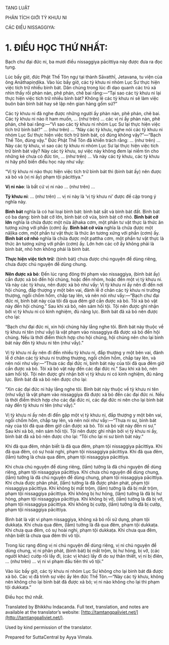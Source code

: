  

TẠNG LUẬT

PHÂN TÍCH GIỚI TỲ KHƯU NI

CÁC ĐIỀU NISSAGGIYA:

# 1\. ĐIỀU HỌC THỨ NHẤT:

Bạch chư đại đức ni, ba mươi điều nissaggiya pācittiya này được đưa ra đọc tụng.

Lúc bấy giờ, đức Phật Thế Tôn ngự tại thành Sāvatthī, Jetavana, tu viện của ông Anāthapiṇḍika. Vào lúc bấy giờ, các tỳ khưu ni nhóm Lục Sư thực hiện việc tích trữ nhiều bình bát. Dân chúng trong lúc đi dạo quanh các trú xá nhìn thấy rồi phàn nàn, phê phán, chê bai rằng:—“Tại sao các tỳ khưu ni lại thực hiện việc tích trữ nhiều bình bát? Không lẽ các tỳ khưu ni sẽ làm việc buôn bán bình bát hay sẽ lập nên gian hàng gốm sứ?”

Các tỳ khưu ni đã nghe được những người ấy phàn nàn, phê phán, chê bai. Các tỳ khưu ni nào ít ham muốn, … (như trên) … các vị ni ấy phàn nàn, phê phán, chê bai rằng:—“Vì sao các tỳ khưu ni nhóm Lục Sư lại thực hiện việc tích trữ bình bát?” … (như trên) … “Này các tỳ khưu, nghe nói các tỳ khưu ni nhóm Lục Sư thực hiện việc tích trữ bình bát, có đúng không vậy?”—“Bạch Thế Tôn, đúng vậy.” Đức Phật Thế Tôn đã khiển trách rằng: … (như trên) … Này các tỳ khưu, vì sao các tỳ khưu ni nhóm Lục Sư lại thực hiện việc tích trữ bình bát vậy? Này các tỳ khưu, sự việc này không đem lại niềm tin cho những kẻ chưa có đức tin, … (như trên) … Và này các tỳ khưu, các tỳ khưu ni hãy phổ biến điều học này như vầy:

“Vị tỳ khưu ni nào thực hiện việc tích trữ bình bát thì (bình bát ấy) nên được xả bỏ và (vị ni ấy) phạm tội pācittiya.”

**Vị ni nào**: là bất cứ vị ni nào … (như trên) …

**Tỳ khưu ni**: … (như trên) … vị ni này là ‘vị tỳ khưu ni’ được đề cập trong ý nghĩa này.

**Bình bát** nghĩa là có hai loại bình bát: bình bát sắt và bình bát đất. Bình bát có ba dạng: bình bát cỡ lớn, bình bát cỡ vừa, bình bát cỡ nhỏ. **Bình bát cỡ lớn** nghĩa là chứa được một nửa āḷhaka cơm, một phần tư vật thực là thức ăn tương xứng với phần (cơm) ấy. **Bình bát cỡ vừa** nghĩa là chứa được một nāḷika cơm, một phần tư vật thực là thức ăn tương xứng với phần (cơm) ấy. **Bình bát cỡ nhỏ** nghĩa là chứa được một pattha cơm, một phần tư vật thực là thức ăn tương xứng với phần (cơm) ấy. Lớn hơn các cỡ ấy không phải là bình bát, nhỏ hơn không phải là bình bát.

**Thực hiện việc tích trữ**: (bình bát) chưa được chú nguyện để dùng riêng, chưa được chú nguyện để dùng chung.

**Nên được xả bỏ**: Đến lúc rạng đông thì phạm vào nissaggiya, (bình bát ấy) cần được xả bỏ đến hội chúng, hoặc đến nhóm, hoặc đến một vị tỳ khưu ni. Và này các tỳ khưu, nên được xả bỏ như vầy: Vị tỳ khưu ni ấy nên đi đến nơi hội chúng, đắp thượng y một bên vai, đảnh lễ ở chân các tỳ khưu ni trưởng thượng, ngồi chồm hổm, chắp tay lên, và nên nói như vầy:—“Bạch chư đại đức ni, bình bát này của tôi đã qua đêm giờ cần được xả bỏ. Tôi xả bỏ vật này đến hội chúng.” Sau khi xả bỏ, nên sám hối tội. Tội nên được ghi nhận bởi vị tỳ khưu ni có kinh nghiệm, đủ năng lực. Bình bát đã xả bỏ nên được cho lại:

“Bạch chư đại đức ni, xin hội chúng hãy lắng nghe tôi. Bình bát này thuộc về tỳ khưu ni tên (như vầy) là vật phạm vào nissaggiya đã được xả bỏ đến hội chúng. Nếu là thời điểm thích hợp cho hội chúng, hội chúng nên cho lại bình bát này đến tỳ khưu ni tên (như vầy).”

Vị tỳ khưu ni ấy nên đi đến nhiều tỳ khưu ni, đắp thượng y một bên vai, đảnh lễ ở chân các tỳ khưu ni trưởng thượng, ngồi chồm hổm, chắp tay lên, và nên nói như vầy:—“Thưa các đại đức ni, bình bát này của tôi đã qua đêm giờ cần được xả bỏ. Tôi xả bỏ vật này đến các đại đức ni.” Sau khi xả bỏ, nên sám hối tội. Tội nên được ghi nhận bởi vị tỳ khưu ni có kinh nghiệm, đủ năng lực. Bình bát đã xả bỏ nên được cho lại:

“Xin các đại đức ni hãy lắng nghe tôi. Bình bát này thuộc về tỳ khưu ni tên (như vầy) là vật phạm vào nissaggiya đã được xả bỏ đến các đại đức ni. Nếu là thời điểm thích hợp cho các đại đức ni, các đại đức ni nên cho lại bình bát này đến tỳ khưu ni tên (như vầy).”

Vị tỳ khưu ni ấy nên đi đến gặp một vị tỳ khưu ni, đắp thượng y một bên vai, ngồi chồm hổm, chắp tay lên, và nên nói như vầy:—“Thưa ni sư, bình bát này của tôi đã qua đêm giờ cần được xả bỏ. Tôi xả bỏ vật này đến ni sư.” Sau khi xả bỏ, nên sám hối tội. Tội nên được ghi nhận bởi vị tỳ khưu ni ấy, bình bát đã xả bỏ nên được cho lại: “Tôi cho lại ni sư bình bát này.”

Khi đã qua đêm, nhận biết là đã qua đêm, phạm tội nissaggiya pācittiya. Khi đã qua đêm, có sự hoài nghi, phạm tội nissaggiya pācittiya. Khi đã qua đêm, (lầm) tưởng là chưa qua đêm, phạm tội nissaggiya pācittiya.

Khi chưa chú nguyện để dùng riêng, (lầm) tưởng là đã chú nguyện để dùng riêng, phạm tội nissaggiya pācittiya. Khi chưa chú nguyện để dùng chung, (lầm) tưởng là đã chú nguyện để dùng chung, phạm tội nissaggiya pācittiya. Khi chưa được phân phát, (lầm) tưởng là đã được phân phát, phạm tội nissaggiya pācittiya. Khi không bị mất trộm, (lầm) tưởng là đã bị mất trộm, phạm tội nissaggiya pācittiya. Khi không bị hư hỏng, (lầm) tưởng là đã bị hư hỏng, phạm tội nissaggiya pācittiya. Khi không bị vỡ, (lầm) tưởng là đã bị vỡ, phạm tội nissaggiya pācittiya. Khi không bị cướp, (lầm) tưởng là đã bị cướp, phạm tội nissaggiya pācittiya.

Bình bát là vật vi phạm nissaggiya, không xả bỏ rồi sử dụng, phạm tội dukkaṭa. Khi chưa qua đêm, (lầm) tưởng là đã qua đêm, phạm tội dukkaṭa. Khi chưa qua đêm, có sự hoài nghi, phạm tội dukkaṭa. Khi chưa qua đêm, nhận biết là chưa qua đêm thì vô tội.

Trong lúc rạng đông vị ni chú nguyện để dùng riêng, vị ni chú nguyện để dùng chung, vị ni phân phát, (bình bát) bị mất trộm, bị hư hỏng, bị vỡ, (các người khác) cướp rồi lấy đi, (các vị khác) lấy đi do sự thân thiết, vị ni bị điên, … (như trên) … vị ni vi phạm đầu tiên thì vô tội.”

Vào lúc bấy giờ, các tỳ khưu ni nhóm Lục Sư không cho lại bình bát đã được xả bỏ. Các vị đã trình sự việc ấy lên đức Thế Tôn.—“Này các tỳ khưu, không nên không cho lại bình bát đã được xả bỏ; vị ni nào không cho lại thì phạm tội dukkaṭa.”

Điều học thứ nhất.

Translated by Bhikkhu Indacanda. Full text, translation, and notes are available at the translator’s website: [http://tamtangpaliviet.net/](http://tamtangpaliviet.net/).

Used by kind permission of the translator.

Prepared for SuttaCentral by Ayya Vimala.